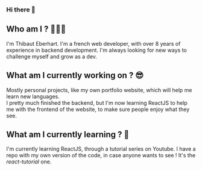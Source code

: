 ### Hi there 👋

## Who am I ? 🧙🏻‍♂️
I'm Thibaut Eberhart. I'm a french web developer, with over 8 years of experience in backend development. I'm always looking for new ways to challenge myself and grow as a dev.

## What am I currently working on ? 😎
Mostly personal projects, like my own portfolio website, which will help me learn new languages.\
I pretty much finished the backend, but I'm now learning ReactJS to help me with the frontend of the website, to make sure people enjoy what they see.

## What am I currently learning ? 🤔
I'm currently learning ReactJS, through a tutorial series on Youtube. I have a repo with my own version of the code, in case anyone wants to see ! It's the _react-tutorial_ one.

<!--
**teberhart/teberhart** is a ✨ _special_ ✨ repository because its `README.md` (this file) appears on your GitHub profile.

Here are some ideas to get you started:

- 🔭 I’m currently working on ...
- 🌱 I’m currently learning ...
- 👯 I’m looking to collaborate on ...
- 🤔 I’m looking for help with ...
- 💬 Ask me about ...
- 📫 How to reach me: ...
- 😄 Pronouns: ...
- ⚡ Fun fact: ...
-->
